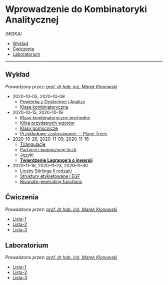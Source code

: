 # Wprowadzenie do Kombinatoryki Analitycznej

*(WDKA)*

- [Wykład](#wykład)
- [Ćwiczenia](#ćwiczenia)
- [Laboratorium](#laboratorium)

---

## Wykład

*Prowadzony przez: [prof. dr hab. inż. Marek Klonowski](https://cs.pwr.edu.pl/klonowski/)*

- 2020-10-05, 2020-10-08
    - [Powtórka z Dyskretnej i Analizy](wyk/2020-10-05/powtórka-z-dyskretnej-i-analizy.md)
    - [Klasa kombinatoryczna](wyk/2020-10-08/klasa-kombinatoryczna.md)
- 2020-10-15, 2020-10-19
    - [Klasy kombinatoryczne pochodne](wyk/2020-10-15/klasy-kombinatoryczne-pochodne.md)
    - [Kilka przydatnych wzorów](wyk/2020-10-19/kilka-przydatnych-wzorów.md)
    - [Klasy pomocnicze](wyk/2020-10-19/klasy-pomocnicze.md)
    - [Przykładowe zastosowanie — Plane Trees](wyk/2020-10-19/plane-trees.md)
- 2020-10-26, 2020-11-09, 2020-11-16
    - [Triangulacje](wyk/2020-10-26/triangulacje.md)
    - [Partycje i kompozycje liczb](wyk/2020-10-26/partycje-i-kompozycje-liczb.md)
    - [Języki](wyk/2020-10-26/języki.md)
    - [**Twierdzenie Lagrange’a o inwersji**](wyk/2020-11-09/tw-lagrangea-o-inwersji.md)
- 2020-11-16, 2020-11-23, 2020-11-30
    - [Liczby Stirlinga II rodzaju](wyk/2020-11-16/liczby-stirlinga-2-rodzaju.md)
    - [Struktury etykietowane i EGF](wyk/2020-11-16/struktury-etykietowane-i-egf.md)
    - [Bivariate generating functions](wyk/2020-11-30/bivariate-generating-functions.md)

## Ćwiczenia

*Prowadzone przez: [prof. dr hab. inż. Marek Klonowski](https://cs.pwr.edu.pl/klonowski/)*

- [Lista-1](cw/lista-1/lista-1.md)
- [Lista-2](cw/lista-2/lista-2.md)
- [Lista-3](cw/lista-3/lista-3.md)

## Laboratorium

*Prowadzone przez: [prof. dr hab. inż. Marek Klonowski](https://cs.pwr.edu.pl/klonowski/)*

- [Lista-1](lab/lista-1/lista-1.md)
- [Lista-2](lab/lista-2/lista-2.md)
- [Lista-3](lab/lista-3/lista-3.md)
